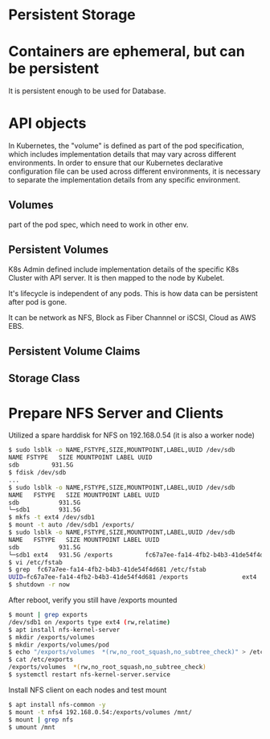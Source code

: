 # Persistent Storage


# Containers are ephemeral, but can be persistent

It is persistent enough to be used for Database.

# API objects 

In Kubernetes, the "volume" is defined as part of the pod specification, which includes implementation details that may vary across different environments. In order to ensure that our Kubernetes declarative configuration file can be used across different environments, it is necessary to separate the implementation details from any specific environment.

## Volumes

part of the pod spec, which need to work in other env.

## Persistent Volumes

K8s Admin defined include implementation details of the specific K8s Cluster with API server. It is then mapped to the node by Kubelet.

It's lifecycle is independent of any pods. This is how data can be persistent after pod is gone.

It can be network as NFS, Block as Fiber Channnel or iSCSI, Cloud as AWS EBS.



## Persistent Volume Claims

## Storage Class

# Prepare NFS Server and Clients
Utilized a spare harddisk for NFS on 192.168.0.54 (it is also a worker node)
```bash
$ sudo lsblk -o NAME,FSTYPE,SIZE,MOUNTPOINT,LABEL,UUID /dev/sdb
NAME FSTYPE   SIZE MOUNTPOINT LABEL UUID
sdb         931.5G                
$ fdisk /dev/sdb
...
$ sudo lsblk -o NAME,FSTYPE,SIZE,MOUNTPOINT,LABEL,UUID /dev/sdb
NAME   FSTYPE   SIZE MOUNTPOINT LABEL UUID
sdb           931.5G                  
└─sdb1        931.5G       
$ mkfs -t ext4 /dev/sdb1
$ mount -t auto /dev/sdb1 /exports/
$ sudo lsblk -o NAME,FSTYPE,SIZE,MOUNTPOINT,LABEL,UUID /dev/sdb
NAME   FSTYPE   SIZE MOUNTPOINT LABEL UUID
sdb           931.5G                  
└─sdb1 ext4   931.5G /exports         fc67a7ee-fa14-4fb2-b4b3-41de54f4d681
$ vi /etc/fstab
$ grep  fc67a7ee-fa14-4fb2-b4b3-41de54f4d681 /etc/fstab
UUID=fc67a7ee-fa14-4fb2-b4b3-41de54f4d681 /exports               ext4   defaults 0       0
$ shutdown -r now
```
After reboot, verify you still have /exports mounted
```bash
$ mount | grep exports
/dev/sdb1 on /exports type ext4 (rw,relatime)
$ apt install nfs-kernel-server
$ mkdir /exports/volumes
$ mkdir /exports/volumes/pod
$ echo "/exports/volumes  *(rw,no_root_squash,no_subtree_check)" > /etc/exports
$ cat /etc/exports
/exports/volumes  *(rw,no_root_squash,no_subtree_check)
$ systemctl restart nfs-kernel-server.service
```
Install NFS client on each nodes and test mount
```bash
$ apt install nfs-common -y 
$ mount -t nfs4 192.168.0.54:/exports/volumes /mnt/
$ mount | grep nfs
$ umount /mnt
```
